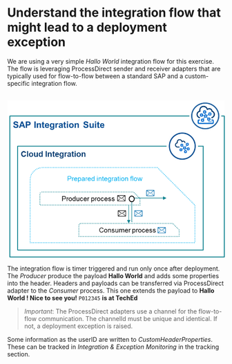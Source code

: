 # Understand the integration flow that might lead to a deployment exception

We are using a very simple *Hallo World* integration flow for this exercise. The flow is leveraging ProcessDirect sender and receiver adapters that are typically used for  flow-to-flow between a standard SAP and a custom-specific integration flow. 

<br>![](/exercises/ex2/images/SuitePDConcept.png)

The integration flow is timer triggered and run only once after deployment. The *Producer* produce the payload **Hallo World** and adds some properties into the header. Headers and payloads can be transferred via ProcessDirect adapter to the *Consumer* process. This one extends the payload to **Hallo World ! Nice to see you!**  `P012345` **is at TechEd**

>
> *Important*: The ProcessDirect adapters use a channel for the flow-to-flow communication. The channelId must be unique and identical. If not, a deployment exception is raised. 
>  

Some information as the userID are written to *CustomHeaderProperties*. These can be tracked in *Integration & Exception Monitoring* in the tracking section.
